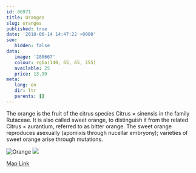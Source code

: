 ```yaml
---
id: 86971
title: Oranges
slug: oranges
published: true
date: '2018-06-14 14:47:22 +0000'
seo:
   hidden: false
data:
   image: '280667'
   colour: rgba(140, 65, 65, 255)
   available: 25
   price: 13.99
meta:
   lang: en
   dir: ltr
   parents: []
---
```


The orange is the fruit of the citrus species Citrus &times; sinensis in the family Rutaceae. It is also called sweet orange, to distinguish it from the related Citrus &times; aurantium, referred to as bitter orange. The sweet orange reproduces asexually (apomixis through nucellar embryony); varieties of sweet orange arise through mutations.

<!--{% gallery %}-->
![Orange](/3015/1525263107-orange-1.jpg)
![](/3015/1525263109-orange-2.jpg)
<!--{% endgallery %}-->

<!--{% map %}-->
[Map Link](geo:40.7449698,-73.99525519999997)
<!--{% endmap %}-->